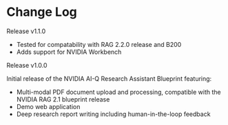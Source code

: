 <!--
SPDX-FileCopyrightText: Copyright (c) 2025, NVIDIA CORPORATION & AFFILIATES. All rights reserved.
SPDX-License-Identifier: Apache-2.0

Licensed under the Apache License, Version 2.0 (the "License");
you may not use this file except in compliance with the License.
You may obtain a copy of the License at

http://www.apache.org/licenses/LICENSE-2.0

Unless required by applicable law or agreed to in writing, software
distributed under the License is distributed on an "AS IS" BASIS,
WITHOUT WARRANTIES OR CONDITIONS OF ANY KIND, either express or implied.
See the License for the specific language governing permissions and
limitations under the License.
-->

# Change Log

Release v1.1.0 
- Tested for compatability with RAG 2.2.0 release and B200
- Adds support for NVIDIA Workbench

Release v1.0.0

Initial release of the NVIDIA AI-Q Research Assistant Blueprint featuring:
- Multi-modal PDF document upload and processing, compatible with the NVIDIA RAG 2.1 blueprint release
- Demo web application
- Deep research report writing including human-in-the-loop feedback

